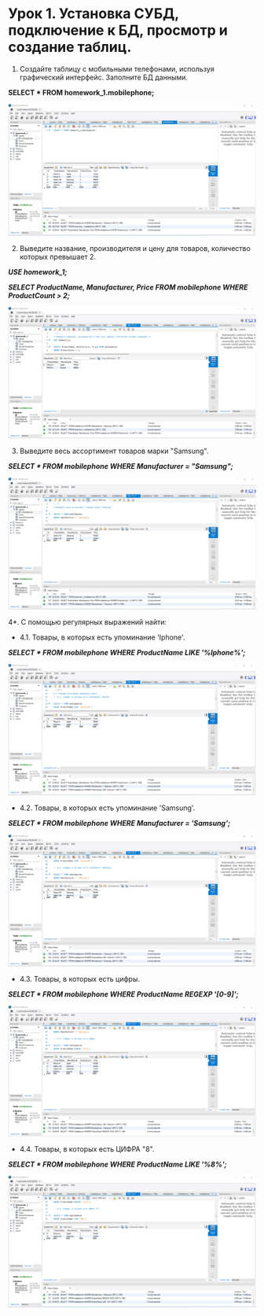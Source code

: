 # Урок 1. Установка СУБД, подключение к БД, просмотр и создание таблиц. #

1. Создайте таблицу с мобильными телефонами, используя графический интерфейс. Заполните БД данными.

**SELECT * FROM homework_1.mobilephone;**

![Alt text](task_1.png)


2. Выведите название, производителя и цену для товаров, количество которых превышает 2. 

***USE homework_1;***

***SELECT ProductName, Manufacturer, Price FROM mobilephone
WHERE ProductCount > 2;***

![Alt text](task_2.png)


3. Выведите весь ассортимент товаров марки "Samsung".

***SELECT * FROM mobilephone
WHERE Manufacturer = "Samsung";***

![Alt text](task_3.png)


4*. С помощью регулярных выражений найти:

- 4.1. Товары, в которых есть упоминание 'Iphone'.

***SELECT * FROM mobilephone
WHERE ProductName LIKE '%Iphone%';***

![Alt text](task_4.1.png)

- 4.2. Товары, в которых есть упоминание 'Samsung'.

***SELECT * FROM mobilephone
WHERE Manufacturer = 'Samsung';***

![Alt text](task_4.2.png)


- 4.3. Товары, в которых есть цифры.

***SELECT * FROM mobilephone
WHERE ProductName REGEXP '[0-9]';***

![Alt text](task_4.3.png)

- 4.4. Товары, в которых есть ЦИФРА "8".

***SELECT * FROM mobilephone
WHERE ProductName LIKE '%8%';***

![Alt text](task_4.4.png)













